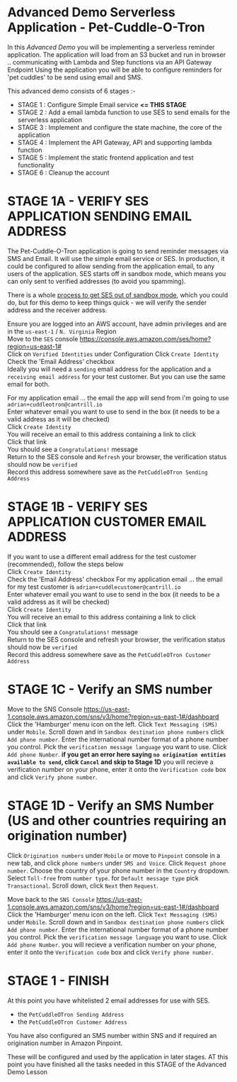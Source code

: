 # Advanced Demo Serverless Application - Pet-Cuddle-O-Tron

In this _Advanced Demo_ you will be implementing a serverless reminder application.
The application will load from an S3 bucket and run in browser
.. communicating with Lambda and Step functions via an API Gateway Endpoint
Using the application you will be able to configure reminders for 'pet cuddles' to be send using email and SMS.

This advanced demo consists of 6 stages :-

- STAGE 1 : Configure Simple Email service **<= THIS STAGE**
- STAGE 2 : Add a email lambda function to use SES to send emails for the serverless application
- STAGE 3 : Implement and configure the state machine, the core of the application
- STAGE 4 : Implement the API Gateway, API and supporting lambda function
- STAGE 5 : Implement the static frontend application and test functionality
- STAGE 6 : Cleanup the account

# STAGE 1A - VERIFY SES APPLICATION SENDING EMAIL ADDRESS

The Pet-Cuddle-O-Tron application is going to send reminder messages via SMS and Email.  It will use the simple email service or SES. In production, it could be configured to allow sending from the application email, to any users of the application. SES starts off in sandbox mode, which means you can only sent to verified addresses (to avoid you spamming). 

There is a whole [process to get SES out of sandbox mode](https://docs.aws.amazon.com/ses/latest/DeveloperGuide/request-production-access.html), which you could do, but for this demo to keep things quick - we will verify the sender address and the receiver address.  

Ensure you are logged into an AWS account, have admin privileges and are in the `us-east-1` / `N. Virginia` Region  
Move to the `SES` console https://console.aws.amazon.com/ses/home?region=us-east-1#  
Click on `Verified Identities` under Configuration 
Click `Create Identity`  
Check the 'Email Address' checkbox  
Ideally you will need a `sending` email address for the application and a `receiving email address` for your test customer. But you can use the same email for both.  

For my application email ... the email the app will send from i'm going to use `adrian+cuddleotron@cantrill.io`  
Enter whatever email you want to use to send in the box (it needs to be a valid address as it will be checked)  
Click `Create Identity`  
You will receive an email to this address containing a link to click  
Click that link   
You should see a `Congratulations!` message  
Return to the SES console and `Refresh` your browser, the verification status should now be `verified`  
Record this address somewhere save as the `PetCuddleOTron Sending Address`  

# STAGE 1B - VERIFY SES APPLICATION CUSTOMER EMAIL ADDRESS

If you want to use a different email address for the test customer (recommended), follow the steps below  
Click `Create Identity`  
Check the 'Email Address' checkbox 
For my application email ... the email for my test customer is  `adrian+cuddlecustomer@cantrill.io`  
Enter whatever email you want to use to send in the box (it needs to be a valid address as it will be checked)  
Click `Create Identity`   
You will receive an email to this address containing a link to click  
Click that link   
You should see a `Congratulations!` message  
Return to the SES console and refresh your browser, the verification status should now be `verified`  
Record this address somewhere save as the `PetCuddleOTron Customer Address`  

# STAGE 1C - Verify an SMS number

Move to the SNS Console https://us-east-1.console.aws.amazon.com/sns/v3/home?region=us-east-1#/dashboard
Click the 'Hamburger' menu icon on the left. 
Click `Text Messaging (SMS)` under `Mobile`. 
Scroll down and in `Sandbox destination phone numbers` click `Add phone number`. 
Enter the international number format of a phone number you control. 
Pick the `verification message language` you want to use.
Click `Add phone Number`. 
**if you get an error here saying `no origination entities available to send`, click `Cancel` and skip to Stage 1D**
you will recieve a verification number on your phone, enter it onto the `Verification code` box and click `Verify phone number`. 


# STAGE 1D - Verify an SMS Number (US and other countries requiring an origination number)
Click `Origination numbers` under `Mobile` or move to `Pinpoint` console in a new tab, and click `phone numbers` under `SMS and Voice`. 
Click `Request phone number`. 
Choose the country of your phone number in the `Country` dropdown.  
Select `Toll-free` from `number type`. 
for `Default message type` pick `Transactional`. 
Scroll down, click `Next` then `Request`. 

Move back to the `SNS Console` https://us-east-1.console.aws.amazon.com/sns/v3/home?region=us-east-1#/dashboard
Click the 'Hamburger' menu icon on the left. 
Click `Text Messaging (SMS)` under `Mobile`. 
Scroll down and in `Sandbox destination phone numbers` click `Add phone number`. 
Enter the international number format of a phone number you control. 
Pick the `verification message language` you want to use.
Click `Add phone Number`. 
you will recieve a verification number on your phone, enter it onto the `Verification code` box and click `Verify phone number`.

# STAGE 1 - FINISH   

At this point you have whitelisted 2 email addresses for use with SES.

- the `PetCuddleOTron Sending Address`
- the `PetCuddleOTron Customer Address`

You have also configured an SMS number within SNS and if required an origination number in Amazon Pinpoint.  

These will be configured and used by the application in later stages. AT this point you have finished all the tasks needed in this STAGE of the Advanced Demo Lesson
